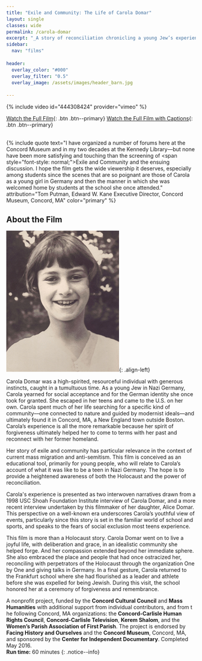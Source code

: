 ```yaml
---
title: "Exile and Community: The Life of Carola Domar"
layout: single
classes: wide
permalink: /carola-domar
excerpt: "_A story of reconciliation chronicling a young Jew’s experience in Nazi Germany, her escape from fascism, and her search for community. Told by the subject and her adult daughter, largely from a young person's perspective._"
sidebar:
  nav: "films"

header:
  overlay_color: "#000"
  overlay_filter: "0.5"
  overlay_image: /assets/images/header_barn.jpg

---
```


{% include video id="444308424" provider="vimeo" %}

[Watch the Full Film](/carola-domar/full-film){: .btn .btn--primary} [Watch the Full Film with Captions](/carola-domar/full-film-captioned){: .btn .btn--primary}
<br />
<br />


{% include quote text="I have organized a number of forums here at the Concord Museum and in my two decades at the Kennedy Library—but none have been more satisfying and touching than the screening of <span style=\"font-style: normal;\">Exile and Community</span> and the ensuing discussion.  I hope the film gets the wide viewership it deserves, especially among students since the scenes that are so poignant are those of Carola as a young girl in Germany and then the manner in which she was welcomed home by students at the school she once attended." attribution="Tom Putman, Edward W. Kane Executive Director, Concord Museum, Concord, MA" color="primary" %}

## About the Film

![image-left](/assets/images/domar_young_p_xs.jpg){: .align-left}

Carola Domar was a high-spirited, resourceful individual with generous instincts, caught in a tumultuous time. As a young Jew in Nazi Germany, Carola yearned for social acceptance and for the German identity she once took for granted. She escaped in her teens and came to the U.S. on her own. Carola spent much of her life searching for a specific kind of community––one connected to nature and guided by modernist ideals––and ultimately found it in Concord, MA, a New England town outside Boston. Carola’s experience is all the more remarkable because her spirit of forgiveness ultimately helped her to come to terms with her past and reconnect with her former homeland.

Her story of exile and community has particular relevance in the context of current mass migration and anti-semitism. This film is conceived as an educational tool, primarily for young people, who will relate to Carola’s account of what it was like to be a teen in Nazi Germany. The hope is to provide a heightened awareness of both the Holocaust and the power of reconciliation.

Carola's experience is presented as two interwoven narratives drawn from a 1998 USC Shoah Foundation Institute interview of Carola Domar, and a more recent interview undertaken by this filmmaker of her daughter, Alice Domar. This perspective on a well-known era underscores Carola’s youthful view of events, particularly since this story is set in the familiar world of school and sports, and speaks to the fears of social exclusion most teens experience.

This film is more than a Holocaust story. Carola Domar went on to live a joyful life, with deliberation and grace, in an idealistic community she helped forge. And her compassion extended beyond her immediate sphere. She also embraced the place and people that had once ostracized her, reconciling with perpetrators of the Holocaust through the organization One by One and giving talks in Germany. In a final gesture, Carola returned to the Frankfurt school where she had flourished as a leader and athlete before she was expelled for being Jewish. During this visit, the school honored her at a ceremony of forgiveness and remembrance.

A nonprofit  project, funded by the **Concord Cultural Council** and **Mass Humanities** with additional support from individual contributors, and from t​he following Concord, MA organizations: the **​​Concord-Carlisle Human Rights Council**, **Concord-Carlisle Television**, **Kerem Shalom**, and the **Women’s Parish Association of First Parish**. The project is endorsed by **Facing History and Ourselves** and the **Concord Museum**, Concord, MA, and sponsored by the **Center for Independent Documentary**. Completed May 2016.<br />**Run time:** 60 minutes
{: .notice--info}
